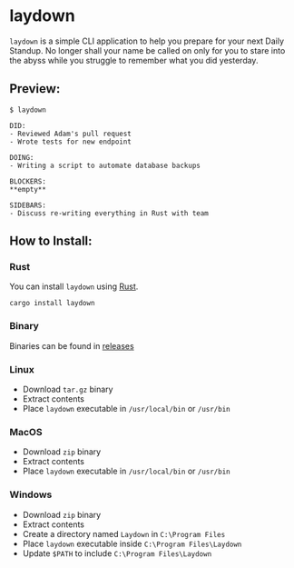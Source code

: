 # laydown

`laydown` is a simple CLI application to help you prepare for your next Daily Standup. No longer shall your name be called on only for you to stare into the abyss while you struggle to remember what you did yesterday.

## Preview:

```
$ laydown

DID:
- Reviewed Adam's pull request
- Wrote tests for new endpoint

DOING:
- Writing a script to automate database backups

BLOCKERS:
**empty**

SIDEBARS:
- Discuss re-writing everything in Rust with team
```

## How to Install:

### Rust

You can install `laydown` using [Rust](https://www.rust-lang.org/tools/install).

```
cargo install laydown
```

### Binary

Binaries can be found in [releases](https://github.com/badjr13/laydown/releases)

### Linux

- Download `tar.gz` binary
- Extract contents
- Place `laydown` executable in `/usr/local/bin` or `/usr/bin`

### MacOS

- Download `zip` binary
- Extract contents
- Place `laydown` executable in `/usr/local/bin` or `/usr/bin`

### Windows

- Download `zip` binary
- Extract contents
- Create a directory named `Laydown` in `C:\Program Files`
- Place `laydown` executable inside `C:\Program Files\Laydown`
- Update `$PATH` to include `C:\Program Files\Laydown`
